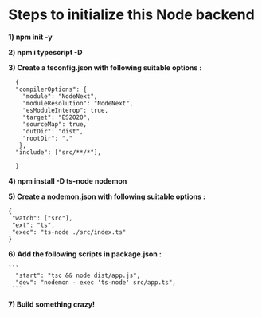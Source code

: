 # Steps to initialize this Node backend

**1) npm init -y** 

**2) npm i typescript -D**

**3) Create a tsconfig.json with following suitable options :**
```
  {
  "compilerOptions": {
    "module": "NodeNext",
    "moduleResolution": "NodeNext",
    "esModuleInterop": true,
    "target": "ES2020",
    "sourceMap": true,
    "outDir": "dist",
    "rootDir": "."
   },
  "include": ["src/**/*"],

  }
  ```

**4) npm install -D ts-node nodemon**
  
**5) Create a nodemon.json with following suitable options :**
   ```
   {
    "watch": ["src"],
    "ext": "ts",
    "exec": "ts-node ./src/index.ts"
   }
   ```
   
**6) Add the following scripts in package.json :**

    ```
      "start": "tsc && node dist/app.js",
      "dev": "nodemon - exec 'ts-node' src/app.ts",
     ```
    
**7) Build something crazy!**

